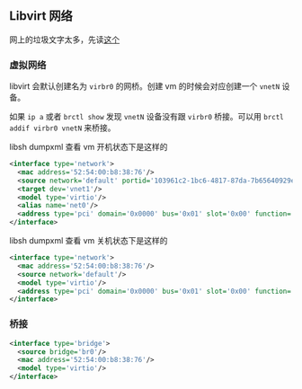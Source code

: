 ## Libvirt 网络

网上的垃圾文字太多，先读[这个](https://wiki.libvirt.org/page/Networking)

### 虚拟网络

libvirt 会默认创建名为 `virbr0` 的网桥。创建 vm 的时候会对应创建一个 `vnetN` 设备。

如果 `ip a` 或者 `brctl show` 发现 `vnetN` 设备没有跟 `virbr0` 桥接。可以用 `brctl addif virbr0 vnetN` 来桥接。

libsh dumpxml 查看 vm 开机状态下是这样的

```xml
<interface type='network'>
  <mac address='52:54:00:b8:38:76'/>
  <source network='default' portid='103961c2-1bc6-4817-87da-7b65640929ef' bridge='virbr0'/>
  <target dev='vnet1'/>
  <model type='virtio'/>
  <alias name='net0'/>
  <address type='pci' domain='0x0000' bus='0x01' slot='0x00' function='0x0'/>
</interface>
```

libsh dumpxml 查看 vm 关机状态下是这样的

```xml
<interface type='network'>
  <mac address='52:54:00:b8:38:76'/>
  <source network='default'/>
  <model type='virtio'/>
  <address type='pci' domain='0x0000' bus='0x01' slot='0x00' function='0x0'/>
</interface>
```

### 桥接

```xml
<interface type='bridge'>
  <source bridge='br0'/>
  <mac address='52:54:00:b8:38:76'/>
  <model type='virtio'/>
</interface>
```
